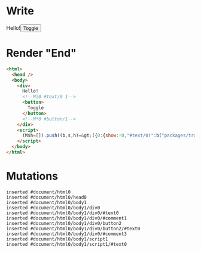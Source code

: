 # Write
  <div>Hello!<!M|0 #text/0 1><button>Toggle</button><!M*0 #button/1></div><script>(M$h=[]).push((b,s,h)=>({0:{show:!0,"#text/0(":b("packages/translator-tags/src/__tests__/fixtures/basic-toggle-show/template.marko_1_renderer"),"#text/0!":h={}},1:h}),[0,"packages/translator-tags/src/__tests__/fixtures/basic-toggle-show/template.marko_0_show",])</script>


# Render "End"
```html
<html>
  <head />
  <body>
    <div>
      Hello!
      <!--M|0 #text/0 1-->
      <button>
        Toggle
      </button>
      <!--M*0 #button/1-->
    </div>
    <script>
      (M$h=[]).push((b,s,h)=&gt;({0:{show:!0,"#text/0(":b("packages/translator-tags/src/__tests__/fixtures/basic-toggle-show/template.marko_1_renderer"),"#text/0!":h={}},1:h}),[0,"packages/translator-tags/src/__tests__/fixtures/basic-toggle-show/template.marko_0_show",])
    </script>
  </body>
</html>
```

# Mutations
```
inserted #document/html0
inserted #document/html0/head0
inserted #document/html0/body1
inserted #document/html0/body1/div0
inserted #document/html0/body1/div0/#text0
inserted #document/html0/body1/div0/#comment1
inserted #document/html0/body1/div0/button2
inserted #document/html0/body1/div0/button2/#text0
inserted #document/html0/body1/div0/#comment3
inserted #document/html0/body1/script1
inserted #document/html0/body1/script1/#text0
```